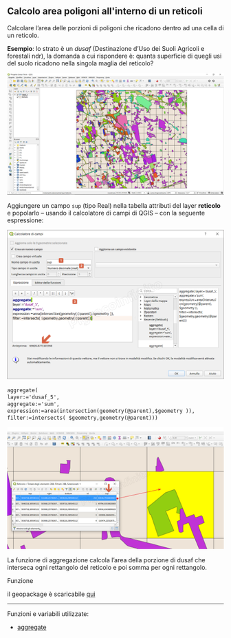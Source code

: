 ## Calcolo area poligoni all'interno di un reticoli

Calcolare l’area delle porzioni di poligoni che ricadono dentro ad una cella di un reticolo.

**Esempio**: lo strato è un _dusaf_ (Destinazione d’Uso dei Suoli Agricoli e forestali ndr), la domanda a cui rispondere è: quanta superficie di quegli usi del suolo ricadono nella singola maglia del reticolo?

[![](../img/esempi/calcolo_area_poligoni_reticolo/calcolo_area_pol1.png)](../img/esempi/calcolo_area_poligoni_reticolo/calcolo_area_pol1.png)

Aggiungere un campo `sup` (tipo Real) nella tabella attributi del layer **reticolo** e popolarlo – usando il calcolatore di campi di QGIS – con la seguente espressione:


[![](../img/esempi/calcolo_area_poligoni_reticolo/calcolo_area_pol2.png)](../img/esempi/calcolo_area_poligoni_reticolo/calcolo_area_pol2.png)

```
aggregate(
layer:='dusaf_5', 
aggregate:='sum',
expression:=area(intersection(geometry(@parent),$geometry )), 
filter:=intersects( $geometry,geometry(@parent)))
```

[![](../img/esempi/calcolo_area_poligoni_reticolo/calcolo_area_pol3.png)](../img/esempi/calcolo_area_poligoni_reticolo/calcolo_area_pol3.png)

La funzione di aggregazione calcola l’area della porzione di dusaf che interseca ogni rettangolo del reticolo e poi somma per ogni rettangolo.

Funzione 

il geopackage è scaricabile [qui](https://github.com/opendatasicilia/HfcQGIS-md/raw/main/docs/esempi/dati_esempi.zip)

---

Funzioni e variabili utilizzate:

- [aggregate](../gr_funzioni/aggrega/aggrega_unico.md#aggregate)
